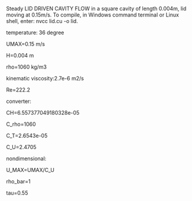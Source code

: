 Steady LID DRIVEN CAVITY FLOW in a square cavity of length 0.004m, lid moving at 0.15m/s. To compile, in Windows command terminal or Linux shell, enter: nvcc lid.cu -o lid.

temperature: 36 degree

UMAX=0.15 m/s

H=0.004 m

rho=1060 kg/m3

kinematic viscosity:2.7e-6 m2/s

Re=222.2

converter:

CH=6.557377049180328e-05

C_rho=1060

C_T=2.6543e-05

C_U=2.4705

nondimensional:

U_MAX=UMAX/C_U

rho_bar=1

tau=0.55
